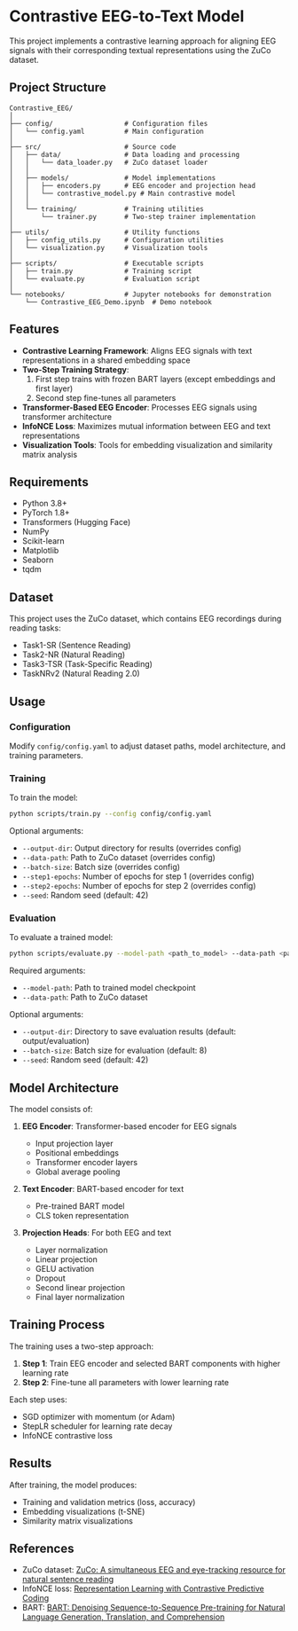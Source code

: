 # Contrastive EEG-to-Text Model

This project implements a contrastive learning approach for aligning EEG signals with their corresponding textual representations using the ZuCo dataset.

## Project Structure

```
Contrastive_EEG/
│
├── config/                  # Configuration files
│   └── config.yaml          # Main configuration
│
├── src/                     # Source code
│   ├── data/                # Data loading and processing
│   │   └── data_loader.py   # ZuCo dataset loader
│   │
│   ├── models/              # Model implementations
│   │   ├── encoders.py      # EEG encoder and projection head
│   │   └── contrastive_model.py # Main contrastive model
│   │
│   └── training/            # Training utilities
│       └── trainer.py       # Two-step trainer implementation
│
├── utils/                   # Utility functions
│   ├── config_utils.py      # Configuration utilities
│   └── visualization.py     # Visualization tools
│
├── scripts/                 # Executable scripts
│   ├── train.py             # Training script
│   └── evaluate.py          # Evaluation script
│
└── notebooks/               # Jupyter notebooks for demonstration
    └── Contrastive_EEG_Demo.ipynb  # Demo notebook
```

## Features

- **Contrastive Learning Framework**: Aligns EEG signals with text representations in a shared embedding space
- **Two-Step Training Strategy**:
  1. First step trains with frozen BART layers (except embeddings and first layer)
  2. Second step fine-tunes all parameters
- **Transformer-Based EEG Encoder**: Processes EEG signals using transformer architecture
- **InfoNCE Loss**: Maximizes mutual information between EEG and text representations
- **Visualization Tools**: Tools for embedding visualization and similarity matrix analysis

## Requirements

- Python 3.8+
- PyTorch 1.8+
- Transformers (Hugging Face)
- NumPy
- Scikit-learn
- Matplotlib
- Seaborn
- tqdm

## Dataset

This project uses the ZuCo dataset, which contains EEG recordings during reading tasks:
- Task1-SR (Sentence Reading)
- Task2-NR (Natural Reading)
- Task3-TSR (Task-Specific Reading)
- TaskNRv2 (Natural Reading 2.0)

## Usage

### Configuration

Modify `config/config.yaml` to adjust dataset paths, model architecture, and training parameters.

### Training

To train the model:

```bash
python scripts/train.py --config config/config.yaml
```

Optional arguments:
- `--output-dir`: Output directory for results (overrides config)
- `--data-path`: Path to ZuCo dataset (overrides config)
- `--batch-size`: Batch size (overrides config)
- `--step1-epochs`: Number of epochs for step 1 (overrides config)
- `--step2-epochs`: Number of epochs for step 2 (overrides config)
- `--seed`: Random seed (default: 42)

### Evaluation

To evaluate a trained model:

```bash
python scripts/evaluate.py --model-path <path_to_model> --data-path <path_to_data>
```

Required arguments:
- `--model-path`: Path to trained model checkpoint
- `--data-path`: Path to ZuCo dataset

Optional arguments:
- `--output-dir`: Directory to save evaluation results (default: output/evaluation)
- `--batch-size`: Batch size for evaluation (default: 8)
- `--seed`: Random seed (default: 42)

## Model Architecture

The model consists of:

1. **EEG Encoder**: Transformer-based encoder for EEG signals
   - Input projection layer
   - Positional embeddings
   - Transformer encoder layers
   - Global average pooling

2. **Text Encoder**: BART-based encoder for text
   - Pre-trained BART model
   - CLS token representation

3. **Projection Heads**: For both EEG and text
   - Layer normalization
   - Linear projection
   - GELU activation
   - Dropout
   - Second linear projection
   - Final layer normalization

## Training Process

The training uses a two-step approach:
1. **Step 1**: Train EEG encoder and selected BART components with higher learning rate
2. **Step 2**: Fine-tune all parameters with lower learning rate

Each step uses:
- SGD optimizer with momentum (or Adam)
- StepLR scheduler for learning rate decay
- InfoNCE contrastive loss

## Results

After training, the model produces:
- Training and validation metrics (loss, accuracy)
- Embedding visualizations (t-SNE)
- Similarity matrix visualizations

## References

- ZuCo dataset: [ZuCo: A simultaneous EEG and eye-tracking resource for natural sentence reading](https://www.nature.com/articles/sdata2018291)
- InfoNCE loss: [Representation Learning with Contrastive Predictive Coding](https://arxiv.org/abs/1807.03748)
- BART: [BART: Denoising Sequence-to-Sequence Pre-training for Natural Language Generation, Translation, and Comprehension](https://arxiv.org/abs/1910.13461)